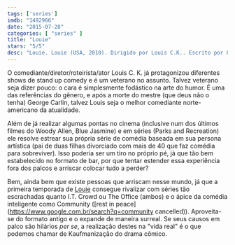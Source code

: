 ```yaml
---
tags: ['series']
imdb: "1492966"
date: "2015-07-28"
categories: [ "series" ]
title: "Louie"
stars: "5/5"
desc: "Louie. Louie (USA, 2010). Dirigido por Louis C.K.. Escrito por Louis C.K., Pamela Adlon. Com Louis C.K., Hadley Delany, Ursula Parker."
---
```

O comediante/diretor/roteirista/ator Louis C. K. já protagonizou diferentes shows de stand up comedy e é um veterano no assunto. Talvez veterano seja dizer pouco: o cara é simplesmente fodástico na arte do humor. É uma das referências do gênero, e após a morte do mestre (que deus não o tenha) George Carlin, talvez Louis seja o melhor comediante norte-americano da atualidade.

Além de já realizar algumas pontas no cinema (inclusive num dos últimos filmes do Woody Allen, Blue Jasmine) e em séries (Parks and Recreation) ele resolve estrear sua própria série de comédia baseada em sua persona artística (pai de duas filhas divorciado com mais de 40 que faz comédia para sobreviver). Isso poderia ser um tiro no próprio pé, já que tão bem estabelecido no formato de bar, por que tentar estender essa experiência fora dos palcos e arriscar colocar tudo a perder?

Bem, ainda bem que existe pessoas que arriscam nesse mundo, já que a primeira temporada de [Louie](/louie) consegue rivalizar com séries tão escrachadas quanto I.T. Crowd ou The Office (ambos) e o ápice da comédia inteligente como Community ([rest in peace](https://www.google.com.br/search?q=community cancelled)). Aproveita-se do formato antigo e o expande de maneira surreal. Se seus causos em palco são hilários _per se_, a realização destes na "vida real" é o que podemos chamar de Kaufmanização do drama cômico.

